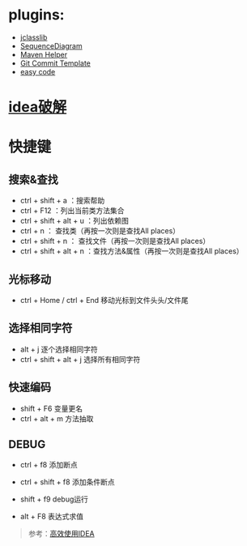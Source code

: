 # plugins:
 - [jclasslib](https://plugins.jetbrains.com/plugin/9248-jclasslib-bytecode-viewer)
 - [SequenceDiagram]()
 - [Maven Helper]()
 - [Git Commit Template]()
 - [easy code]()

# [idea破解](https://zhile.io/2018/08/25/jetbrains-license-server-crack.html)

# 快捷键

## 搜索&查找

- ctrl + shift + a ：搜索帮助
- ctrl + F12 ：列出当前类方法集合
- ctrl + shift + alt + u ：列出依赖图
- ctrl + n ： 查找类（再按一次则是查找All places）
- ctrl + shift + n ： 查找文件（再按一次则是查找All places）
- ctrl + shift + alt + n ：查找方法&属性（再按一次则是查找All places）

## 光标移动

- ctrl + Home / ctrl + End  移动光标到文件头头/文件尾

## 选择相同字符

- alt + j  逐个选择相同字符
- ctrl + shift + alt + j 选择所有相同字符

## 快速编码

- shift + F6  变量更名
- ctrl + alt + m 方法抽取



## DEBUG

- ctrl + f8 添加断点

- ctrl + shift + f8 添加条件断点

- shift + f9 debug运行

- alt + F8 表达式求值






> 参考：[高效使用IDEA](http://blog.zhaojishun.cn/articles/2020/01/27/1580092173752.html)
